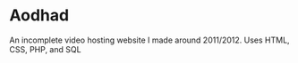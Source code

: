 # Aodhad
An incomplete video hosting website I made around 2011/2012. Uses HTML, CSS, PHP, and SQL

